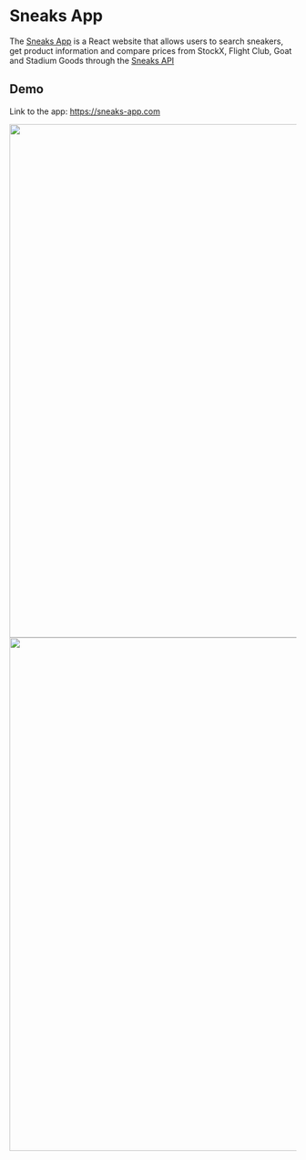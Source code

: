 # Sneaks App
The [Sneaks App](https://druv5319.github.io/sneaks-app/) is a React website that allows users to search sneakers, get product information and compare prices from StockX, Flight Club, Goat and Stadium Goods through the [Sneaks API](https://github.com/druv5319/Sneaks-API)
## Demo
Link to the app: https://sneaks-app.com

<img src="https://github.com/druv5319/sneaks-app/blob/master/public/Sneaks-app-image1.png" width=900 align=left>
<img src="https://github.com/druv5319/sneaks-app/blob/master/public/Sneaks-app-image2.png" width=900 align=left>

